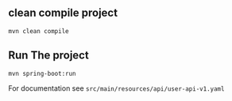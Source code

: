 ## clean compile project

``mvn clean compile``

## Run The project

``mvn spring-boot:run``

For documentation see
`src/main/resources/api/user-api-v1.yaml`

